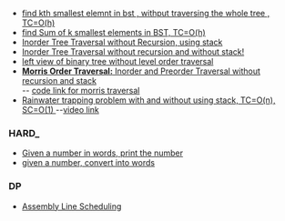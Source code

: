 - [find kth smallest elemnt in bst , withput traversing the whole tree , TC=O(h)](https://www.geeksforgeeks.org/find-k-th-smallest-element-in-bst-order-statistics-in-bst/)
- [find Sum of k smallest elements in BST,  TC=O(h)](https://www.geeksforgeeks.org/sum-k-smallest-elements-bst/)
- [Inorder Tree Traversal without Recursion, using stack](https://www.geeksforgeeks.org/inorder-tree-traversal-without-recursion/)
- [Inorder Tree Traversal without recursion and without stack!](https://www.geeksforgeeks.org/inorder-tree-traversal-without-recursion-and-without-stack/)
- [left view of binary tree without level order traversal](https://www.geeksforgeeks.org/print-left-view-binary-tree/)
- [__Morris Order Traversal:__  Inorder and Preorder Traversal without recursion and stack](https://www.youtube.com/watch?v=wGXB9OWhPTg) \
 -- [code link for morris traversal](https://github.com/mission-peace/interview/blob/master/src/com/interview/tree/MorrisTraversal.java)
- [Rainwater trapping problem with and without using stack, TC=O(n), SC=O(1) ](https://www.geeksforgeeks.org/trapping-rain-water/)
--[video link](https://www.youtube.com/watch?v=m18Hntz4go8)

### __HARD___
- [Given a number in words, print the number](https://www.geeksforgeeks.org/convert-number-to-words/)
- [given a number, convert into words](https://www.geeksforgeeks.org/program-to-print-the-given-digit-in-words/)
### __DP__
- [Assembly Line Scheduling](https://www.geeksforgeeks.org/assembly-line-scheduling-dp-34/)
 
